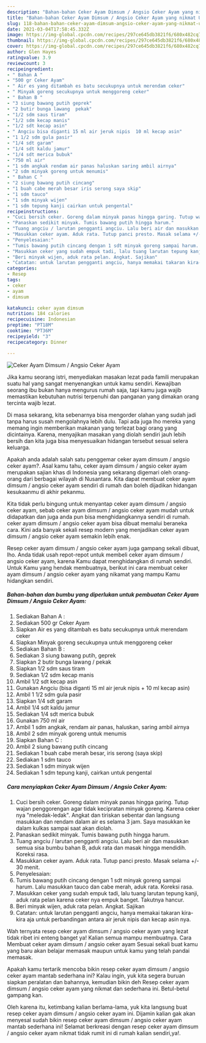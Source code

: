 ```yaml
---
description: "Bahan-bahan Ceker Ayam Dimsum / Angsio Ceker Ayam yang nikmat Untuk Jualan"
title: "Bahan-bahan Ceker Ayam Dimsum / Angsio Ceker Ayam yang nikmat Untuk Jualan"
slug: 118-bahan-bahan-ceker-ayam-dimsum-angsio-ceker-ayam-yang-nikmat-untuk-jualan
date: 2021-03-04T17:58:45.332Z
image: https://img-global.cpcdn.com/recipes/297ce645db3821f6/680x482cq70/ceker-ayam-dimsum-angsio-ceker-ayam-foto-resep-utama.jpg
thumbnail: https://img-global.cpcdn.com/recipes/297ce645db3821f6/680x482cq70/ceker-ayam-dimsum-angsio-ceker-ayam-foto-resep-utama.jpg
cover: https://img-global.cpcdn.com/recipes/297ce645db3821f6/680x482cq70/ceker-ayam-dimsum-angsio-ceker-ayam-foto-resep-utama.jpg
author: Glen Hayes
ratingvalue: 3.9
reviewcount: 3
recipeingredient:
- " Bahan A "
- "500 gr Ceker Ayam"
- " Air es yang ditambah es batu secukupnya untuk merendam ceker"
- " Minyak goreng secukupnya untuk menggoreng ceker"
- " Bahan B "
- "3 siung bawang putih geprek"
- "2 butir bunga lawang  pekak"
- "1/2 sdm saus tiram"
- "1/2 sdm kecap manis"
- "1/2 sdt kecap asin"
- " Angciu bisa diganti 15 ml air jeruk nipis  10 ml kecap asin"
- "1 1/2 sdm gula pasir"
- "1/4 sdt garam"
- "1/4 sdt kaldu jamur"
- "1/4 sdt merica bubuk"
- "750 ml air"
- "1 sdm angkak rendam air panas haluskan saring ambil airnya"
- "2 sdm minyak goreng untuk menumis"
- " Bahan C "
- "2 siung bawang putih cincang"
- "1 buah cabe merah besar iris serong saya skip"
- "1 sdm tauco"
- "1 sdm minyak wijen"
- "1 sdm tepung kanji cairkan untuk pengental"
recipeinstructions:
- "Cuci bersih ceker. Goreng dalam minyak panas hingga garing. Tutup wajan penggorengan agar tidak kecipratan minyak goreng. Karena ceker nya &#34;meledak-ledak&#34;. Angkat dan tiriskan sebentar dan langsung masukkan dan rendam dalam air es selama 3 jam. Saya masukkan ke dalam kulkas sampai saat akan diolah."
- "Panaskan sedikit minyak. Tumis bawang putih hingga harum."
- "Tuang angciu / larutan pengganti angciu. Lalu beri air dan masukkan semua sisa bumbu bahan B, aduk rata dan masak hingga mendidih. Koreksi rasa."
- "Masukkan ceker ayam. Aduk rata. Tutup panci presto. Masak selama +/- 30 menit."
- "Penyelesaian:"
- "Tumis bawang putih cincang dengan 1 sdt minyak goreng sampai harum. Lalu masukkan tauco dan cabe merah, aduk rata. Koreksi rasa."
- "Masukkan ceker yang sudah empuk tadi, lalu tuang larutan tepung kanji, aduk rata pelan karena ceker nya empuk banget. Takutnya hancur."
- "Beri minyak wijen, aduk rata pelan. Angkat. Sajikan"
- "Catatan: untuk larutan pengganti angciu, hanya memakai takaran kira-kira aja untuk perbandingan antara air jeruk nipis dan kecap asin nya."
categories:
- Resep
tags:
- ceker
- ayam
- dimsum

katakunci: ceker ayam dimsum 
nutrition: 184 calories
recipecuisine: Indonesian
preptime: "PT18M"
cooktime: "PT36M"
recipeyield: "3"
recipecategory: Dinner

---
```



![Ceker Ayam Dimsum / Angsio Ceker Ayam](https://img-global.cpcdn.com/recipes/297ce645db3821f6/680x482cq70/ceker-ayam-dimsum-angsio-ceker-ayam-foto-resep-utama.jpg)

Jika kamu seorang istri, menyediakan masakan lezat pada famili merupakan suatu hal yang sangat menyenangkan untuk kamu sendiri. Kewajiban seorang ibu bukan hanya mengurus rumah saja, tapi kamu juga wajib memastikan kebutuhan nutrisi terpenuhi dan panganan yang dimakan orang tercinta wajib lezat.

Di masa  sekarang, kita sebenarnya bisa mengorder olahan yang sudah jadi tanpa harus susah mengolahnya lebih dulu. Tapi ada juga lho mereka yang memang ingin memberikan makanan yang terlezat bagi orang yang dicintainya. Karena, menyajikan masakan yang diolah sendiri jauh lebih bersih dan kita juga bisa menyesuaikan hidangan tersebut sesuai selera keluarga. 



Apakah anda adalah salah satu penggemar ceker ayam dimsum / angsio ceker ayam?. Asal kamu tahu, ceker ayam dimsum / angsio ceker ayam merupakan sajian khas di Indonesia yang sekarang digemari oleh orang-orang dari berbagai wilayah di Nusantara. Kita dapat membuat ceker ayam dimsum / angsio ceker ayam sendiri di rumah dan boleh dijadikan hidangan kesukaanmu di akhir pekanmu.

Kita tidak perlu bingung untuk menyantap ceker ayam dimsum / angsio ceker ayam, sebab ceker ayam dimsum / angsio ceker ayam mudah untuk didapatkan dan juga anda pun bisa menghidangkannya sendiri di rumah. ceker ayam dimsum / angsio ceker ayam bisa dibuat memalui beraneka cara. Kini ada banyak sekali resep modern yang menjadikan ceker ayam dimsum / angsio ceker ayam semakin lebih enak.

Resep ceker ayam dimsum / angsio ceker ayam juga gampang sekali dibuat, lho. Anda tidak usah repot-repot untuk membeli ceker ayam dimsum / angsio ceker ayam, karena Kamu dapat menghidangkan di rumah sendiri. Untuk Kamu yang hendak membuatnya, berikut ini cara membuat ceker ayam dimsum / angsio ceker ayam yang nikamat yang mampu Kamu hidangkan sendiri.

<!--inarticleads1-->

##### Bahan-bahan dan bumbu yang diperlukan untuk pembuatan Ceker Ayam Dimsum / Angsio Ceker Ayam:

1. Sediakan  Bahan A :
1. Sediakan 500 gr Ceker Ayam
1. Siapkan  Air es yang ditambah es batu secukupnya untuk merendam ceker
1. Siapkan  Minyak goreng secukupnya untuk menggoreng ceker
1. Sediakan  Bahan B :
1. Sediakan 3 siung bawang putih, geprek
1. Siapkan 2 butir bunga lawang / pekak
1. Siapkan 1/2 sdm saus tiram
1. Sediakan 1/2 sdm kecap manis
1. Ambil 1/2 sdt kecap asin
1. Gunakan  Angciu (bisa diganti 15 ml air jeruk nipis + 10 ml kecap asin)
1. Ambil 1 1/2 sdm gula pasir
1. Siapkan 1/4 sdt garam
1. Ambil 1/4 sdt kaldu jamur
1. Sediakan 1/4 sdt merica bubuk
1. Gunakan 750 ml air
1. Ambil 1 sdm angkak, rendam air panas, haluskan, saring ambil airnya
1. Ambil 2 sdm minyak goreng untuk menumis
1. Siapkan  Bahan C :
1. Ambil 2 siung bawang putih cincang
1. Sediakan 1 buah cabe merah besar, iris serong (saya skip)
1. Sediakan 1 sdm tauco
1. Sediakan 1 sdm minyak wijen
1. Sediakan 1 sdm tepung kanji, cairkan untuk pengental




<!--inarticleads2-->

##### Cara menyiapkan Ceker Ayam Dimsum / Angsio Ceker Ayam:

1. Cuci bersih ceker. Goreng dalam minyak panas hingga garing. Tutup wajan penggorengan agar tidak kecipratan minyak goreng. Karena ceker nya &#34;meledak-ledak&#34;. Angkat dan tiriskan sebentar dan langsung masukkan dan rendam dalam air es selama 3 jam. Saya masukkan ke dalam kulkas sampai saat akan diolah.
1. Panaskan sedikit minyak. Tumis bawang putih hingga harum.
1. Tuang angciu / larutan pengganti angciu. Lalu beri air dan masukkan semua sisa bumbu bahan B, aduk rata dan masak hingga mendidih. Koreksi rasa.
1. Masukkan ceker ayam. Aduk rata. Tutup panci presto. Masak selama +/- 30 menit.
1. Penyelesaian:
1. Tumis bawang putih cincang dengan 1 sdt minyak goreng sampai harum. Lalu masukkan tauco dan cabe merah, aduk rata. Koreksi rasa.
1. Masukkan ceker yang sudah empuk tadi, lalu tuang larutan tepung kanji, aduk rata pelan karena ceker nya empuk banget. Takutnya hancur.
1. Beri minyak wijen, aduk rata pelan. Angkat. Sajikan
1. Catatan: untuk larutan pengganti angciu, hanya memakai takaran kira-kira aja untuk perbandingan antara air jeruk nipis dan kecap asin nya.




Wah ternyata resep ceker ayam dimsum / angsio ceker ayam yang lezat tidak ribet ini enteng banget ya! Kalian semua mampu membuatnya. Cara Membuat ceker ayam dimsum / angsio ceker ayam Sesuai sekali buat kamu yang baru akan belajar memasak maupun untuk kamu yang telah pandai memasak.

Apakah kamu tertarik mencoba bikin resep ceker ayam dimsum / angsio ceker ayam mantab sederhana ini? Kalau ingin, yuk kita segera buruan siapkan peralatan dan bahannya, kemudian bikin deh Resep ceker ayam dimsum / angsio ceker ayam yang nikmat dan sederhana ini. Betul-betul gampang kan. 

Oleh karena itu, ketimbang kalian berlama-lama, yuk kita langsung buat resep ceker ayam dimsum / angsio ceker ayam ini. Dijamin kalian gak akan menyesal sudah bikin resep ceker ayam dimsum / angsio ceker ayam mantab sederhana ini! Selamat berkreasi dengan resep ceker ayam dimsum / angsio ceker ayam nikmat tidak rumit ini di rumah kalian sendiri,ya!.

